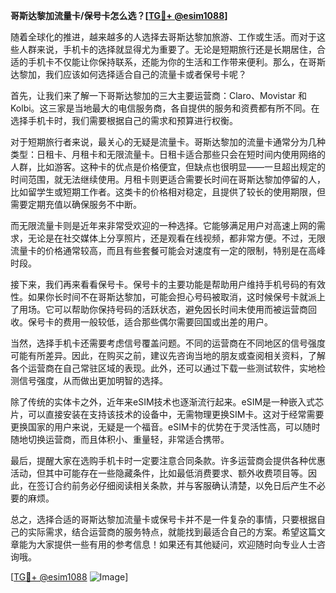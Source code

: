 **哥斯达黎加流量卡/保号卡怎么选？[[TG💪+ @esim1088](https://t.me/s/esim1088)]**

随着全球化的推进，越来越多的人选择去哥斯达黎加旅游、工作或生活。而对于这些人群来说，手机卡的选择就显得尤为重要了。无论是短期旅行还是长期居住，合适的手机卡不仅能让你保持联系，还能为你的生活和工作带来便利。那么，在哥斯达黎加，我们应该如何选择适合自己的流量卡或者保号卡呢？

首先，让我们来了解一下哥斯达黎加的三大主要运营商：Claro、Movistar 和 Kolbi。这三家是当地最大的电信服务商，各自提供的服务和资费都有所不同。在选择手机卡时，我们需要根据自己的需求和预算进行权衡。

对于短期旅行者来说，最关心的无疑是流量卡。哥斯达黎加的流量卡通常分为几种类型：日租卡、月租卡和无限流量卡。日租卡适合那些只会在短时间内使用网络的人群，比如游客。这种卡的优点是价格便宜，但缺点也很明显——一旦超出规定的时间范围，就无法继续使用。月租卡则更适合需要长时间在哥斯达黎加停留的人，比如留学生或短期工作者。这类卡的价格相对稳定，且提供了较长的使用期限，但需要定期充值以确保服务不中断。

而无限流量卡则是近年来非常受欢迎的一种选择。它能够满足用户对高速上网的需求，无论是在社交媒体上分享照片，还是观看在线视频，都非常方便。不过，无限流量卡的价格通常较高，而且有些套餐可能会对速度有一定的限制，特别是在高峰时段。

接下来，我们再来看看保号卡。保号卡的主要功能是帮助用户维持手机号码的有效性。如果你长时间不在哥斯达黎加，可能会担心号码被取消，这时候保号卡就派上了用场。它可以帮助你保持号码的活跃状态，避免因长时间未使用而被运营商回收。保号卡的费用一般较低，适合那些偶尔需要回国或出差的用户。

当然，选择手机卡还需要考虑信号覆盖问题。不同的运营商在不同地区的信号强度可能有所差异。因此，在购买之前，建议先咨询当地的朋友或查阅相关资料，了解各个运营商在自己常驻区域的表现。此外，还可以通过下载一些测试软件，实地检测信号强度，从而做出更加明智的选择。

除了传统的实体卡之外，近年来eSIM技术也逐渐流行起来。eSIM是一种嵌入式芯片，可以直接安装在支持该技术的设备中，无需物理更换SIM卡。这对于经常需要更换国家的用户来说，无疑是一个福音。eSIM卡的优势在于灵活性高，可以随时随地切换运营商，而且体积小、重量轻，非常适合携带。

最后，提醒大家在选购手机卡时一定要注意合同条款。许多运营商会提供各种优惠活动，但其中可能存在一些隐藏条件，比如最低消费要求、额外收费项目等。因此，在签订合约前务必仔细阅读相关条款，并与客服确认清楚，以免日后产生不必要的麻烦。

总之，选择合适的哥斯达黎加流量卡或保号卡并不是一件复杂的事情，只要根据自己的实际需求，结合运营商的服务特点，就能找到最适合自己的方案。希望这篇文章能为大家提供一些有用的参考信息！如果还有其他疑问，欢迎随时向专业人士咨询哦。

[[TG💪+ @esim1088](https://t.me/s/esim1088) ![Image](https://i.postimg.cc/4NQfJmqS/Snipaste-2025-05-13-00-14-12.png)]